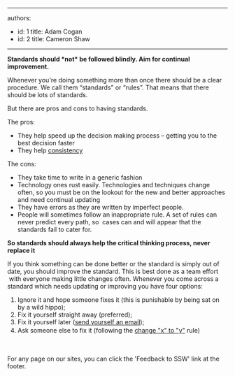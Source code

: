 

---
authors:
  - id: 1
    title: Adam Cogan
  - id: 2
    title: Cameron Shaw
---




<span class='intro'> 
  <p><strong>​​Standards should *not*&#160;be followed blindly. Aim for continual improvement.</strong></p>
<p class="ssw15-rteElement-P">Whenever you're doing something more than once there should be a clear procedure. We call them “standards” or “rules”. That means that there should be lots of standards.​</p><p class="ssw15-rteElement-P">But there are pros and cons to having standards.</p>


 </span>

<p class="ssw15-rteElement-P">The pros&#58;</p><ul><li>They help speed up the decision making process – getting you to the best decision faster</li><li>They help&#160;<a href="/Pages/DoYouUnderstandTheValueOfConsistency.aspx">consistency</a></li></ul><p class="ssw15-rteElement-P">The cons&#58;</p><ul><li>They take time to write in a generic fashion</li><li>Technology ones rust easily. Technologies and techniques change often, so you must be on the lookout for the new and better approaches and need continual updating</li><li>They have errors as they are written by imperfect people.</li><li>People will sometimes follow an inappropriate rule. A set of rules can never predict every path, so&#160; cases can and will appear that the standards fail to cater for.</li></ul><p class="ssw15-rteElement-P"> 
   <strong>So standards should always help the critical thinking process, never replace it</strong></p><p>If you think something can be done better or the standard is simply out of date, you should&#160;improve the standard.&#160;This is best done as a team effort​&#160;with everyone making little changes often. Whenever you come across a standard which needs updating or improving you have four options&#58;</p><ol class="ol1"><li class="li1">Ignore it and hope someone fixes it (this is punishable by being sat on by a wild hippo);</li><li class="li1">Fix it yourself straight away (preferred);</li><li class="li2"> 
      <span class="s1">Fix it yourself later (</span><span class="s2"><a href="/_layouts/15/FIXUPREDIRECT.ASPX?WebId=3dfc0e07-e23a-4cbb-aac2-e778b71166a2&amp;TermSetId=07da3ddf-0924-4cd2-a6d4-a4809ae20160&amp;TermId=5c16d531-007d-49ef-8acc-b26596e13e84">send yourself an email</a></span><span class="s1">);</span></li><li class="li2"> 
      <span style="line-height&#58;1.6;">Ask someone else to fix it (following the </span> <span class="s4" style="line-height&#58;1.6;"> <a href="/_layouts/15/FIXUPREDIRECT.ASPX?WebId=3dfc0e07-e23a-4cbb-aac2-e778b71166a2&amp;TermSetId=07da3ddf-0924-4cd2-a6d4-a4809ae20160&amp;TermId=172019d0-82fc-4d7b-9d91-ded321714309">change &quot;x&quot; to &quot;y&quot;</a></span><span style="line-height&#58;1.6;"> rule)</span><span style="line-height&#58;1.6;">&#160;</span><span style="line-height&#58;1.6;"> </span></li></ol> ​ 
<p>For any page on our sites, you can click the 'Feedback to SSW' link at the footer.</p>


